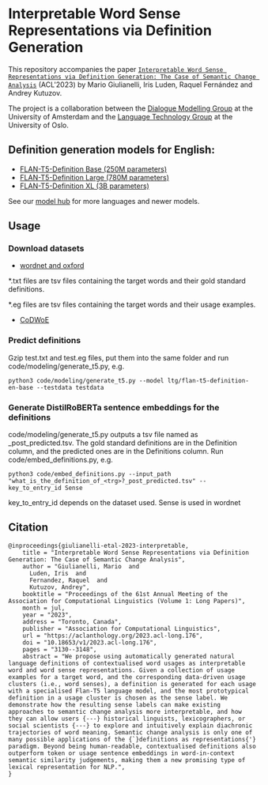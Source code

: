 # Interpretable Word Sense Representations via Definition Generation

This repository accompanies the paper [`Interpretable Word Sense Representations via Definition Generation: The Case of Semantic Change Analysis`](https://aclanthology.org/2023.acl-long.176/) (ACL'2023) by Mario Giulianelli, Iris Luden, Raquel Fernández and Andrey Kutuzov.

The project is a collaboration between the [Dialogue Modelling Group](https://dmg-illc.github.io/dmg/) at the University of Amsterdam 
and the [Language Technology Group](https://www.mn.uio.no/ifi/english/research/groups/ltg/) at the University of Oslo.

## Definition generation models for English:
- [FLAN-T5-Definition Base (250M parameters)](https://huggingface.co/ltg/flan-t5-definition-en-base)
- [FLAN-T5-Definition Large (780M parameters)](https://huggingface.co/ltg/flan-t5-definition-en-large)
- [FLAN-T5-Definition XL (3B parameters)](https://huggingface.co/ltg/flan-t5-definition-en-xl)

See our [model hub](https://huggingface.co/collections/ltg/definition-modeling-6580c4598ecea67c7d5b1970) for more languages and newer models.


## Usage

### Download datasets

- [wordnet and oxford](https://github.com/shonosuke/ishiwatari-naacl2019#download-dataset)

*.txt files are tsv files containing the target words and their gold standard definitions.

*.eg files are tsv files containing the target words and their usage examples.

- [CoDWoE](https://github.com/TimotheeMickus/codwoe#using-the-datasets)

### Predict definitions

Gzip test.txt and test.eg files, put them into the same <testdata> folder and run code/modeling/generate_t5.py, e.g.

```commandline
python3 code/modeling/generate_t5.py --model ltg/flan-t5-definition-en-base --testdata testdata
```

### Generate DistilRoBERTa sentence embeddings for the definitions

code/modeling/generate_t5.py outputs a tsv file named as <prompt>_post_predicted.tsv. The gold standard definitions are in the Definition column, 
and the predicted ones are in the Definitions column. Run code/embed_definitions.py, e.g.

```commandline
python3 code/embed_definitions.py --input_path "what_is_the_definition_of_<trg>?_post_predicted.tsv" --key_to_entry_id Sense
```

key_to_entry_id depends on the dataset used. Sense is used in wordnet


## Citation
```
@inproceedings{giulianelli-etal-2023-interpretable,
    title = "Interpretable Word Sense Representations via Definition Generation: The Case of Semantic Change Analysis",
    author = "Giulianelli, Mario  and
      Luden, Iris  and
      Fernandez, Raquel  and
      Kutuzov, Andrey",
    booktitle = "Proceedings of the 61st Annual Meeting of the Association for Computational Linguistics (Volume 1: Long Papers)",
    month = jul,
    year = "2023",
    address = "Toronto, Canada",
    publisher = "Association for Computational Linguistics",
    url = "https://aclanthology.org/2023.acl-long.176",
    doi = "10.18653/v1/2023.acl-long.176",
    pages = "3130--3148",
    abstract = "We propose using automatically generated natural language definitions of contextualised word usages as interpretable word and word sense representations. Given a collection of usage examples for a target word, and the corresponding data-driven usage clusters (i.e., word senses), a definition is generated for each usage with a specialised Flan-T5 language model, and the most prototypical definition in a usage cluster is chosen as the sense label. We demonstrate how the resulting sense labels can make existing approaches to semantic change analysis more interpretable, and how they can allow users {---} historical linguists, lexicographers, or social scientists {---} to explore and intuitively explain diachronic trajectories of word meaning. Semantic change analysis is only one of many possible applications of the {`}definitions as representations{'} paradigm. Beyond being human-readable, contextualised definitions also outperform token or usage sentence embeddings in word-in-context semantic similarity judgements, making them a new promising type of lexical representation for NLP.",
}
```
